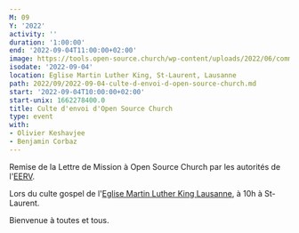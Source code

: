 ```yaml
---
M: 09
Y: '2022'
activity: ''
duration: '1:00:00'
end: '2022-09-04T11:00:00+02:00'
image: https://tools.open-source.church/wp-content/uploads/2022/06/commissioned.jpg
isodate: '2022-09-04'
location: Eglise Martin Luther King, St-Laurent, Lausanne
path: 2022/09/2022-09-04-culte-d-envoi-d-open-source-church.md
start: '2022-09-04T10:00:00+02:00'
start-unix: 1662278400.0
title: Culte d'envoi d'Open Source Church
type: event
with:
- Olivier Keshavjee
- Benjamin Corbaz
---
```

Remise de la Lettre de Mission à Open Source Church par les autorités de l'[EERV](https://www.eerv.ch).



Lors du culte gospel de l'[Eglise Martin Luther King Lausanne](https://www.eerv.ch/activites-cantonales/eglise-martin-luther-king-lausanne/eglise-martin-luther-king-lausanne-eerv), à 10h à St-Laurent.

Bienvenue à toutes et tous.